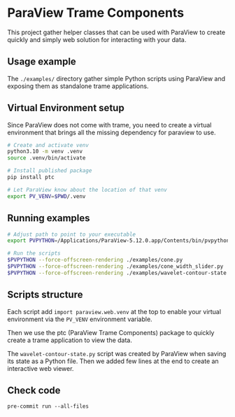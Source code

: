 # ParaView Trame Components

This project gather helper classes that can be used with ParaView to create quickly and simply web solution for interacting with your data.

## Usage example

The `./examples/` directory gather simple Python scripts using ParaView and exposing them as standalone trame applications.

## Virtual Environment setup

Since ParaView does not come with trame, you need to create a virtual environment that brings all the missing dependency for paraview to use.

```bash
# Create and activate venv
python3.10 -m venv .venv
source .venv/bin/activate

# Install published package
pip install ptc

# Let ParaView know about the location of that venv
export PV_VENV=$PWD/.venv
```

## Running examples

```bash
# Adjust path to point to your executable
export PVPYTHON=/Applications/ParaView-5.12.0.app/Contents/bin/pvpython

# Run the scripts
$PVPYTHON --force-offscreen-rendering ./examples/cone.py
$PVPYTHON --force-offscreen-rendering ./examples/cone_width_slider.py
$PVPYTHON --force-offscreen-rendering ./examples/wavelet-contour-state.py
```

## Scripts structure

Each script add `import paraview.web.venv` at the top to enable your virtual environment via the `PV_VENV` environment variable.

Then we use the ptc (ParaView Trame Components) package to quickly create a trame application to view the data.

The `wavelet-contour-state.py` script was created by ParaView when saving its state as a Python file. Then we added few lines at the end to create an interactive web viewer.

## Check code

`pre-commit run --all-files`